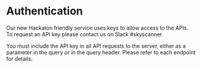 # Authentication

Our new Hackaton friendly service uses keys to allow access to the APIs. To request an API key please contact us on Slack #skyscanner.

You must include the API key in all API requests to the server, either as a parameter in the query or in the query header. Please refer to each endpoint for details.
